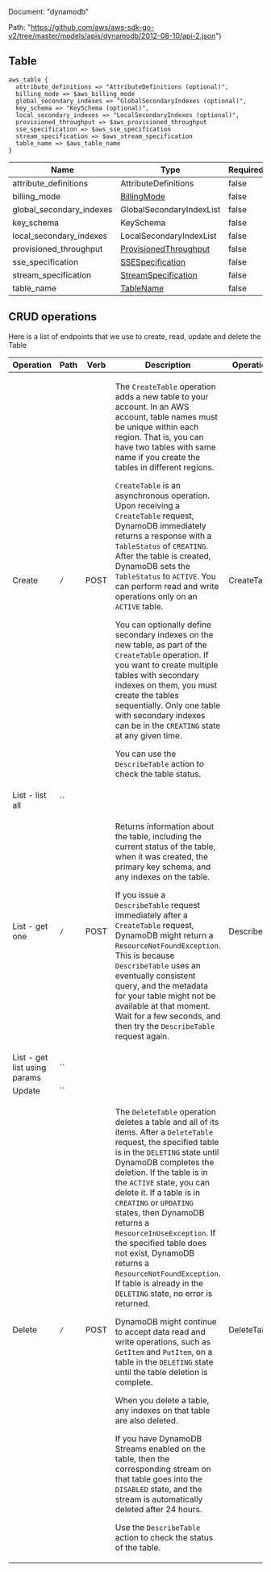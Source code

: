 Document: "dynamodb"


Path: "https://github.com/aws/aws-sdk-go-v2/tree/master/models/apis/dynamodb/2012-08-10/api-2.json")

## Table



```puppet
aws_table {
  attribute_definitions => "AttributeDefinitions (optional)",
  billing_mode => $aws_billing_mode
  global_secondary_indexes => "GlobalSecondaryIndexes (optional)",
  key_schema => "KeySchema (optional)",
  local_secondary_indexes => "LocalSecondaryIndexes (optional)",
  provisioned_throughput => $aws_provisioned_throughput
  sse_specification => $aws_sse_specification
  stream_specification => $aws_stream_specification
  table_name => $aws_table_name
}
```

| Name        | Type           | Required       |
| ------------- | ------------- | ------------- |
|attribute_definitions | AttributeDefinitions | false |
|billing_mode | [BillingMode](https://docs.aws.amazon.com/search/doc-search.html?searchPath=documentation&searchQuery=billingmode) | false |
|global_secondary_indexes | GlobalSecondaryIndexList | false |
|key_schema | KeySchema | false |
|local_secondary_indexes | LocalSecondaryIndexList | false |
|provisioned_throughput | [ProvisionedThroughput](https://docs.aws.amazon.com/search/doc-search.html?searchPath=documentation&searchQuery=provisionedthroughput) | false |
|sse_specification | [SSESpecification](https://docs.aws.amazon.com/search/doc-search.html?searchPath=documentation&searchQuery=ssespecification) | false |
|stream_specification | [StreamSpecification](https://docs.aws.amazon.com/search/doc-search.html?searchPath=documentation&searchQuery=streamspecification) | false |
|table_name | [TableName](https://docs.aws.amazon.com/search/doc-search.html?searchPath=documentation&searchQuery=tablename) | false |



## CRUD operations

Here is a list of endpoints that we use to create, read, update and delete the Table

| Operation | Path | Verb | Description | OperationID |
| ------------- | ------------- | ------------- | ------------- | ------------- |
|Create|`/`|POST|<p>The <code>CreateTable</code> operation adds a new table to your account. In an AWS account, table names must be unique within each region. That is, you can have two tables with same name if you create the tables in different regions.</p> <p> <code>CreateTable</code> is an asynchronous operation. Upon receiving a <code>CreateTable</code> request, DynamoDB immediately returns a response with a <code>TableStatus</code> of <code>CREATING</code>. After the table is created, DynamoDB sets the <code>TableStatus</code> to <code>ACTIVE</code>. You can perform read and write operations only on an <code>ACTIVE</code> table. </p> <p>You can optionally define secondary indexes on the new table, as part of the <code>CreateTable</code> operation. If you want to create multiple tables with secondary indexes on them, you must create the tables sequentially. Only one table with secondary indexes can be in the <code>CREATING</code> state at any given time.</p> <p>You can use the <code>DescribeTable</code> action to check the table status.</p>|CreateTable|
|List - list all|``||||
|List - get one|`/`|POST|<p>Returns information about the table, including the current status of the table, when it was created, the primary key schema, and any indexes on the table.</p> <note> <p>If you issue a <code>DescribeTable</code> request immediately after a <code>CreateTable</code> request, DynamoDB might return a <code>ResourceNotFoundException</code>. This is because <code>DescribeTable</code> uses an eventually consistent query, and the metadata for your table might not be available at that moment. Wait for a few seconds, and then try the <code>DescribeTable</code> request again.</p> </note>|DescribeTable|
|List - get list using params|``||||
|Update|``||||
|Delete|`/`|POST|<p>The <code>DeleteTable</code> operation deletes a table and all of its items. After a <code>DeleteTable</code> request, the specified table is in the <code>DELETING</code> state until DynamoDB completes the deletion. If the table is in the <code>ACTIVE</code> state, you can delete it. If a table is in <code>CREATING</code> or <code>UPDATING</code> states, then DynamoDB returns a <code>ResourceInUseException</code>. If the specified table does not exist, DynamoDB returns a <code>ResourceNotFoundException</code>. If table is already in the <code>DELETING</code> state, no error is returned. </p> <note> <p>DynamoDB might continue to accept data read and write operations, such as <code>GetItem</code> and <code>PutItem</code>, on a table in the <code>DELETING</code> state until the table deletion is complete.</p> </note> <p>When you delete a table, any indexes on that table are also deleted.</p> <p>If you have DynamoDB Streams enabled on the table, then the corresponding stream on that table goes into the <code>DISABLED</code> state, and the stream is automatically deleted after 24 hours.</p> <p>Use the <code>DescribeTable</code> action to check the status of the table. </p>|DeleteTable|
